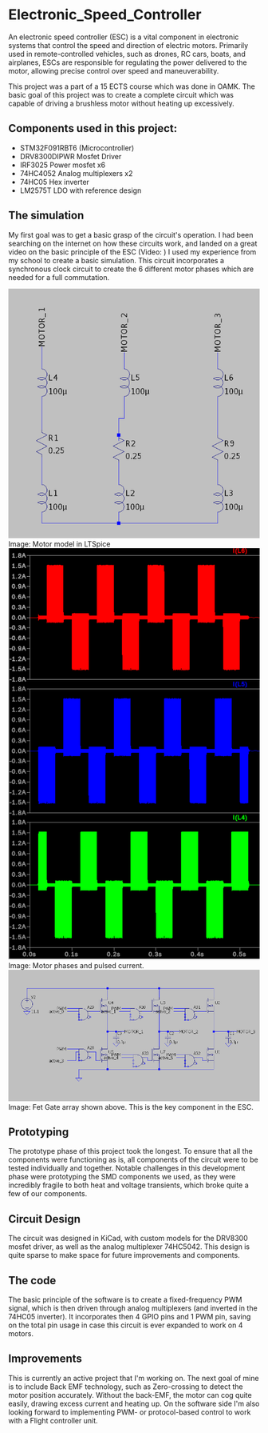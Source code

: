 # Electronic_Speed_Controller
An electronic speed controller (ESC) is a vital component in electronic systems that control the speed and direction of electric motors. Primarily used in remote-controlled vehicles, such as drones, RC cars, boats, and airplanes, ESCs are responsible for regulating the power delivered to the motor, allowing precise control over speed and maneuverability.

This project was a part of a 15 ECTS course which was done in OAMK. The basic goal of this project was to create a complete circuit which was capable of driving a brushless motor without heating up excessively.

## Components used in this project:
 - STM32F091RBT6 (Microcontroller)
 - DRV8300DIPWR Mosfet Driver
 - IRF3025 Power mosfet x6
 - 74HC4052 Analog multiplexers x2
 - 74HC05 Hex inverter
 - LM2575T LDO with reference design

## The simulation
My first goal was to get a basic grasp of the circuit's operation. I had been searching on the internet on how these circuits work, and landed on a great video on the basic principle of the ESC (Video: )
I used my experience from my school to create a basic simulation. This circuit incorporates a synchronous clock circuit to create the 6 different motor phases which are needed for a full commutation.

<img src="https://github.com/constlo/Electronic_Speed_Controller/blob/master/motor_model.png" />
Image: Motor model in LTSpice

<img src="https://github.com/constlo/Electronic_Speed_Controller/blob/master/motor_phases.png" />
Image: Motor phases and pulsed current.

<img src="https://github.com/constlo/Electronic_Speed_Controller/blob/master/fet_drivers.png" />
Image: Fet Gate array shown above. This is the key component in the ESC.

## Prototyping
The prototype phase of this project took the longest. To ensure that all the components were functioning as is, all components of the circuit were to be tested individually and together. Notable challenges in this development phase were prototyping the SMD components we used, as they were incredibly fragile to both heat and voltage transients, which broke quite a few of our components.

## Circuit Design
The circuit was designed in KiCad, with custom models for the DRV8300 mosfet driver, as well as the analog multiplexer 74HC5042. This design is quite sparse to make space for future improvements and components.

## The code
The basic principle of the software is to create a fixed-frequency PWM signal, which is then driven through analog multiplexers (and inverted in the 74HC05 inverter). It incorporates then 4 GPIO pins and 1 PWM pin, saving on the total pin usage in case this circuit is ever expanded to work on 4 motors.

## Improvements
This is currently an active project that I'm working on. The next goal of mine is to include Back EMF technology, such as Zero-crossing to detect the motor position accurately. Without the back-EMF, the motor can cog quite easily, drawing excess current and heating up. On the software side I'm also looking forward to implementing PWM- or protocol-based control to work with a Flight controller unit.
